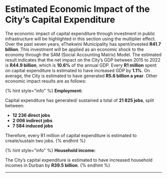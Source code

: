 # Estimated Economic Impact of the City’s Capital Expenditure

The economic impact of capital expenditure through investment in public infrastructure will be highlighted in this section using the multiplier effect. Over the past seven years, eThekwini Municipality has spent/invested **R41.7 billion**. This investment will be applied as an economic shock to the economy through the SAM (Social Accounting Matrix) Model. The estimated result indicates that the net impact on the City’s GDP between 2015 to 2022 is **R44.9 billion**, which is **10.6%** of the annual GDP. Every **R1 million** spent on capital expenditure is estimated to have increased GDP by **1.1%**. On average, the City is estimated to have generated **R5.6 billion a year**. Other economic impact results are as follows:

{% hint style="info" %}
**Employment:**

Capital expenditure has generated/ sustained a total of **21 825 jobs**, split between:

* **12 236 direct jobs**&#x20;
* **2 006 indirect jobs**&#x20;
* **7 584 induced jobs**

Therefore, every R1 million of capital expenditure is estimated to create/sustain two jobs.
{% endhint %}

{% hint style="info" %}
**Household income:**

The City’s capital expenditure is estimated to have increased household incomes in Durban by **R39.5 billion**.
{% endhint %}

****

